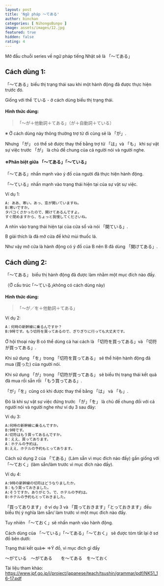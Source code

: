 ```yaml
---
layout: post
title: 'Ngữ pháp ～てある'
author: binchan
categories: [ NihongoBunpo ]
image: assets/images/12.jpg
featured: true
hidden: false
rating: 4
---
```

Mở đầu chuỗi series về ngữ pháp tiếng Nhật sẽ là 「～てある」

## Cách dùng 1:

「～てある」biểu thị trạng thái sau khi một hành động đã được thực hiện trước đó.

Giống với thể ている - ở cách dùng biểu thị trạng thái.

#### Hình thức dùng:

> 「～が＋他動詞＋てある」（が＋自動詞＋ている）

※ Ở cách dùng này thông thường trợ từ đi cùng sẽ là 「が」.

Nhưng 「が」 có thể sẽ được thay thế bằng trợ từ 「は」và 「も」 khi sự vật sự việc trước 「が」 là chủ đề chung của cả người nói và người nghe.

#### ※Phân biệt giữa 「～てある」「～ている」
「～てある」nhấn mạnh vào ý đồ của người đã thực hiện hành động.

「～ている」nhấn mạnh vào trạng thái hiện tại của sự vật sự việc.

Ví dụ 1:

```html
A: ああ、寒い。あっ、窓が開いていますね。
B:寒いですか。
タバコくさかったので、開けてあるんですよ。
すぐ閉めますから、ちょっと我慢してくださいね。
```

A nhìn vào trạng thái hiện tại của cửa sổ và nói 「開ている」.

B giải thích là đã mở cửa để khử mùi thuốc lá.

Như vậy mở cửa là hành động có ý đồ của B nên B đã dùng 「開けてある」.

## Cách dùng 2:

「～てある」 biểu thị hành động đã được làm nhằm một mục đích nào đấy.

（Ở cấu trúc ｢～ている｣không có cách dùng này)

#### Hình thức dùng:

> 「～が／を＋他動詞＋てある」

Ví dụ 2:

```html
A：何時の新幹線に乗るんですか？
B:9時です。もう切符を買ってあるので、ぎりぎりに行っても大丈夫です。
```

Ở hội thoại này B có thể dùng cả hai cách là 「切符を買ってある」và 「切符が買ってある」.

Khi sử dụng 「を」trong 「切符を買ってある」 sẽ thể hiện hành động đã mua (買った) của người nói.

Khi sử dụng 「が」trong 「切符が買ってある」 sẽ biểu thị trạng thái kết quả đã mua rồi sẵn rồi 「もう買ってある」.

「が」「を」cũng có khi được thay thế bằng 「は」 và 「も」.

Đó là khi sự vật sự việc đứng trước 「が」「を」 là chủ đề chung đối với cả người nói và người nghe như ví dụ 3 sau đây:

Ví dụ 3:

```html
A:何時の新幹線に乗るんですか。
B:9時です。
A:切符はもう買ってあるんですか。
B：ええ、買ってあります。
A：ホテルの予約は。
B:ええ、ホテルの予約もとってあります。
```

Cách sử dụng 2 của 「てある」(Làm sẵn vì mục đích nào đấy) gần giống với 「～ておく」(làm sẵn/làm trước vì mục đích nào đấy).

Ví dụ 4:

```html
A:9時の新幹線の切符はどうなりましたか。
B：もう買っておきました。
A:そうですか。ありがとう。で、ホテルの予約は。
B:ホテルの予約もとっておきました。
```

「買ってあります」 ở ví dụ 3 và 「買っておきます」「とっておきます」đều biểu thị ý nghĩa làm sẵn/ làm trước vì một mục đích nào đấy.

Tuy nhiên 「～ておく」sẽ nhấn mạnh vào hành động.

Cách dùng của 「～ている」｢～てある｣「～ておく」 sẽ được tóm tắt lại ở sơ đồ bên dưới:

Trạng thái kết quả⇐		⇒Ý đồ, vì mục đích  gì đấy

～がている　～がてある　　を～てある　を～ておく

Tài liệu tham khảo:
https://www.jpf.go.jp/j/project/japanese/teach/tsushin/grammar/pdf/NK51_16-17.pdf
